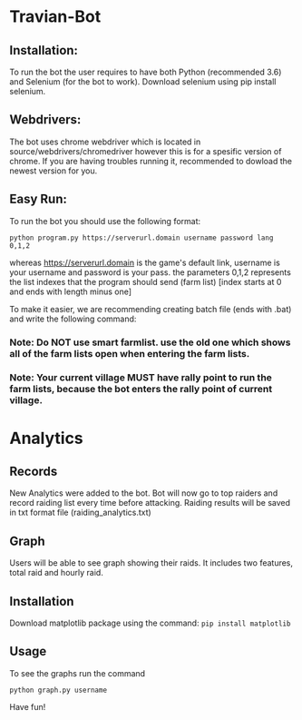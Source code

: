 # Travian-Bot

## Installation:
To run the bot the user requires to have both Python (recommended 3.6) and Selenium (for the bot to work). 
Download selenium using pip install selenium. 
 
## Webdrivers: 
The bot uses chrome webdriver which is located in source/webdrivers/chromedriver however this is for a spesific version of chrome. 
If you are having troubles running it, recommended to dowload the newest version for you. 
 
## Easy Run: 
To run the bot you should use the following format: 
```
python program.py https://serverurl.domain username password lang 0,1,2
```
whereas https://serverurl.domain is the game's default link, username is your username and password is your pass. 
the parameters 0,1,2 represents the list indexes that the program should send (farm list) [index starts at 0 and ends with length minus one] 
 
To make it easier, we are recommending creating batch file (ends with .bat) and write the following command: 
  
### Note: Do NOT use smart farmlist. use the old one which shows all of the farm lists open when entering the farm lists. 
### Note: Your current village MUST have rally point to run the farm lists, because the bot enters the rally point of current village. 
 
 
 
# Analytics 
## Records
New Analytics were added to the bot. Bot will now go to top raiders and record raiding list every time before attacking. 
Raiding results will be saved in txt format file (raiding_analytics.txt) 

## Graph 
Users will be able to see graph showing their raids. 
It includes two features, total raid and hourly raid. 

## Installation 
Download matplotlib package using the command: ```pip install matplotlib``` 
 
## Usage 
To see the graphs run the command 
```
python graph.py username
```
 
 
Have fun! 
